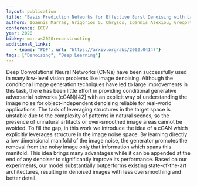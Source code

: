 ```yaml
---
layout: publication
title: "Basis Prediction Networks for Effective Burst Denoising with Large Kernels"
authors: Ioannis Marras, Grigorios G. Chrysos, Ioannis Alexiou, Gregory Slabaugh, Stefanos Zafeiriou
conference: ECCV
year: 2020
bibkey: marras2020reconstructing
additional_links:
   - {name: "PDF", url: "https://arxiv.org/abs/2002.04147"}
tags: ["Denoising", "Deep Learning"]
---
```

Deep Convolutional Neural Networks (CNNs) have been successfully used in many low-level vision problems like image denoising. Although the conditional image generation techniques have led to large improvements in this task, there has been little effort in providing conditional generative adversarial networks (cGAN)[42] with an explicit way of understanding the image noise for object-independent denoising reliable for real-world applications. The task of leveraging structures in the target space is unstable due to the complexity of patterns in natural scenes, so the presence of unnatural artifacts or over-smoothed image areas cannot be avoided. To fill the gap, in this work we introduce the idea of a cGAN which explicitly leverages structure in the image noise space. By learning directly a low dimensional manifold of the image noise, the generator promotes the removal from the noisy image only that information which spans this manifold. This idea brings many advantages while it can be appended at the end of any denoiser to significantly improve its performance. Based on our experiments, our model substantially outperforms existing state-of-the-art architectures, resulting in denoised images with less oversmoothing and better detail.
